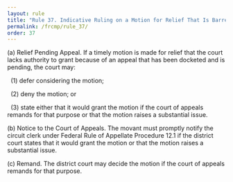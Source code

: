 ```yaml
---
layout: rule
title: "Rule 37. Indicative Ruling on a Motion for Relief That Is Barred by a Pending Appeal (Dec. 1, 2012)"
permalink: /frcmp/rule_37/
order: 37
---
```


(a) Relief Pending Appeal. If a timely motion is made for relief that the court lacks authority to grant because of an appeal that has been docketed and is pending, the court may:


&nbsp;&nbsp;(1) defer considering the motion;


&nbsp;&nbsp;(2) deny the motion; or


&nbsp;&nbsp;(3) state either that it would grant the motion if the court of appeals remands for that purpose or that the motion raises a substantial issue.


(b) Notice to the Court of Appeals. The movant must promptly notify the circuit clerk under Federal Rule of Appellate Procedure 12.1 if the district court states that it would grant the motion or that the motion raises a substantial issue.


(c) Remand. The district court may decide the motion if the court of appeals remands for that purpose.
